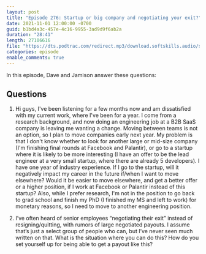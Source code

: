 ```yaml
---
layout: post
title: "Episode 276: Startup or big company and negotiating your exit?"
date: 2021-11-01 12:00:00 -0700
guid: b1bd4a3c-457e-4c16-9955-3ad9d9f6ab2a
duration: "28:41"
length: 27106616
file: "https://dts.podtrac.com/redirect.mp3/download.softskills.audio/sse-276.mp3"
categories: episode
enable_comments: true
---
```


In this episode, Dave and Jamison answer these questions:

## Questions

1. Hi guys, I've been listening for a few months now and am dissatisfied with my current work, where I've been for a year. I come from a research background, and now doing an engineering job at a B2B SaaS company is leaving me wanting a change. Moving between teams is not an option, so I plan to move companies early next year. My problem is that I don't know whether to look for another large or mid-size company (I'm finishing final rounds at Facebook and Palantir), or go to a startup where it is likely to be more interesting (I have an offer to be the lead engineer at a very small startup, where there are already 5 developers). I have one year of industry experience. If I go to the startup, will it negatively impact my career in the future if/when I want to move elsewhere? Would it be easier to move elsewhere, and get a better offer or a higher position, if I work at Facebook or Palantir instead of this startup? Also, while I prefer research, I'm not in the position to go back to grad school and finish my PhD (I finished my MS and left to work) for monetary reasons, so I need to move to another engineering position.


2. I’ve often heard of senior employees “negotiating their exit” instead of resigning/quitting, with rumors of large negotiated payouts. I assume that’s just a select group of people who can, but I’ve never seen much written on that. What is the situation where you can do this? How do you set yourself up for being able to get a payout like this?
